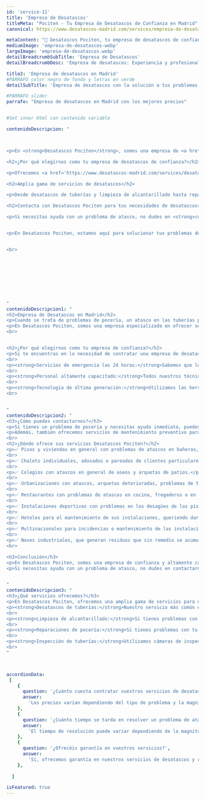 ```yaml
---
id: 'service-11'
title: 'Empresa de Desatascos'
titleMeta: "Pociten - Tu Empresa de Desatascos de Confianza en Madrid"
canonical: https://www.desatascos-madrid.com/services/empresa-de-desatascos

metaContent: "🚰 Desatascos Pociten, tu empresa de desatascos de confianza en Madrid. Ofrecemos soluciones rápidas y efectivas 24/7. Llámanos al 647 376 782"
mediumImage: 'empresa-de-desatascos-webp'
largeImage: 'empresa-de-desatascos.webp'
detailBreadcrumbSubTitle: 'Empresa de Desatascos'
detailBreadcrumbDesc: 'Empresa de desatascos: Experiencia y profesionalismo desde Pociten'

title2: 'Empresa de desatascos en Madrid'
#PARRAFO color negro de fondo y letras en verde
detailSubTitle: 'Empresa de desatascos con la solución a tus problemas de tuberías'

#PARRAFO slider
parrafo: "Empresa de desatascos en Madrid con los mejores precios"


#Set inner Html con contenido variable

contenidoDescripcion: "



<p>En <strong>Desatascos Pociten</strong>, somos una empresa de <a href='https://www.desatascos-madrid.com'>desatascos en Madrid</a> con más de 25 años de experiencia. Nos especializamos en ofrecer soluciones rápidas y efectivas a los problemas de atascos en las tuberías. 🚰🔧</p>

<h2>¿Por qué elegirnos como tu empresa de desatascos de confianza?</h2>

<p>Ofrecemos <a href='https://www.desatascos-madrid.com/services/desatascos-24-horas'>servicios de emergencia las 24 horas</a>, personal altamente capacitado y tecnología de última generación. Nos distinguimos por nuestra eficiencia, calidad y precios competitivos. 🕒👷‍♂️💰</p>

<h2>Amplia gama de servicios de desatascos</h2>

<p>Desde desatascos de tuberías y limpieza de alcantarillado hasta reparaciones de pocería e inspección de tuberías con cámara, ofrecemos una amplia gama de servicios para satisfacer tus necesidades. 🛠️📹</p>

<h2>Contacta con Desatascos Pociten para tus necesidades de desatascos</h2>

<p>Si necesitas ayuda con un problema de atasco, no dudes en <strong>contactarnos</strong> al <a href='tel://+34647376782'>647 376 782</a>. Estamos disponibles las 24 horas del día para atender tus necesidades. 📞👍</p>


<p>En Desatascos Pociten, estamos aquí para solucionar tus problemas de pocería de manera rápida y eficiente. ¡Contacta con nosotros hoy mismo y descubre por qué somos la empresa de desatascos de confianza en Madrid! 🏆🎉</p>


<br>









"
contenidoDescripcion1: "
<h2>Empresa de Desatascos en Madrid</h2>
<p>Cuando se trata de problemas de pocería, un atasco en las tuberías puede ser una de las situaciones más frustrantes e incómodas. Puede que te enfrentes a malos olores, inundaciones, y lo que es peor, una factura costosa de reparación. Por esta razón, es importante contar con una empresa de desatascos confiable y eficiente para resolver el problema.</p>
<p>En Desatascos Pociten, somos una empresa especializada en ofrecer servicios de <a href='https://desatascos-madrid.com'>desatascos</a> a nuestros clientes. Nuestro objetivo es proporcionar soluciones rápidas y efectivas a los problemas de atascos en las tuberías. En este artículo, te explicamos todo lo que necesitas saber sobre nuestra empresa y cómo podemos ayudarte a solucionar tus problemas de pocería.</p>
<br>


<h2>¿Por qué elegirnos como tu empresa de confianza?</h2>
<p>Si te encuentras en la necesidad de contratar una empresa de desatascos, es importante que elijas a una empresa confiable y con experiencia. En Desatascos Pociten, nos distinguimos de otras empresas por las siguientes razones:</p>
<br>
<p><strong>Servicios de emergencia las 24 horas:</strong>Sabemos que los problemas de pocería pueden ocurrir en cualquier momento. Es por eso que ofrecemos servicios de emergencia las 24 horas del día, los 7 días de la semana. Si necesitas ayuda en un momento inesperado, ¡nosotros estamos aquí para ayudarte!</p>
<br>
<p><strong>Personal altamente capacitado:</strong>Todos nuestros técnicos están altamente capacitados y tienen años de experiencia en el campo de la pocería. Nos aseguramos de que cada miembro de nuestro equipo esté actualizado en las últimas técnicas y tecnologías de desatascos para garantizar un trabajo eficiente y efectivo.</p>
<br>
<p><strong>Tecnología de última generación:</strong>Utilizamos las herramientas y tecnologías de última generación para garantizar la solución más eficiente a los problemas de atascos. Desde equipos de alta presión hasta cámaras de inspección de tuberías, nos aseguramos de que tengamos todo lo necesario para resolver cualquier problema de pocería que tengas.</p>
<br>


"
contenidoDescripcion2: "
<h3>¿Cómo puedes contactarnos?</h3>
<p>Si tienes un problema de pocería y necesitas ayuda inmediata, puedes contactarnos a través de nuestro sitio web o número de teléfono. Nuestro equipo estará encantado de ayudarte a encontrar la mejor solución para tus problemas de pocería.</p>
<p>Además, también ofrecemos servicios de mantenimiento preventivo para garantizar que tus tuberías funcionen de manera óptima. Si estás interesado en nuestros servicios de mantenimiento, no dudes en contactarnos para programar una visita de inspección.</p>
<br>
<h2>¿Dónde ofrece sus servicios Desatascos Pociten?</h2>
<p>✅ Pisos y viviendas en general con problemas de atascos en bañeras, fregaderos o inodoros.</p>
<br>
<p>✅ Chalets individuales, adosados o pareados de clientes particulares en general con problemas de atascos en arquetas de hojas o tierra.</p>
<br>
<p>✅ Colegios con atascos en general de aseos y arquetas de patios.</p>
<br>
<p>✅ Urbanizaciones con atascos, arquetas deterioradas, problemas de tuberías o bajantes.</p>
<br>
<p>✅ Restaurantes con problemas de atascos en cocina, fregaderos o en los aseos de los clientes.</p>
<br>
<p>✅ Instalaciones deportivas con problemas en los desagües de las piscina o vaciado de arquetas en los vestuarios.</p>
<br>
<p>✅ Hoteles para el mantenimiento de sus instalaciones, queriendo dar siempre el mejor servicio a sus huéspedes.</p>
<br>
<p>✅ Multinacionales para incidencias o mantenimiento de las instalaciones distribuidas en sus oficinas.</p>
<br>
<p>✅ Naves industriales, que generan residuos que sin remedio se acumulan en sus arquetas produciendo atrancos.</p>
<br>

<h3>Conclusión</h3>
<p>En Desatascos Pociten, somos una empresa de confianza y altamente capacitada para resolver tus problemas de pocería. Ofrecemos servicios de emergencia las 24 horas, personal altamente capacitado, tecnología de última generación y una amplia gama de servicios para satisfacer tus necesidades de pocería.</p>
<p>Si necesitas ayuda con un problema de atasco, no dudes en contactarnos. Estaremos encantados de ayudarte a encontrar la solución más adecuada para tu problema. ¡En Desatascos Pociten, estamos aquí para solucionar tus problemas de pocería de manera rápida y eficiente!</p>


"
contenidoDescripcion3: "
<h3>¿Qué servicios ofrecemos?</h3>
<p>En Desatascos Pociten, ofrecemos una amplia gama de servicios para nuestros clientes. Algunos de los servicios que ofrecemos incluyen:</p>
<p><strong>Desatascos de tuberías:</strong>Nuestro servicio más común es el desatasco de tuberías. Si tienes problemas con el agua que no fluye correctamente, nuestros técnicos pueden ayudarte a resolver el problema de manera rápida y efectiva.</p>
<br>
<p><strong>Limpieza de alcantarillado:</strong>Si tienes problemas con el alcantarillado, nosotros podemos ayudarte. Utilizamos tecnología de última generación para limpiar el alcantarillado y eliminar cualquier obstrucción.</p>
<br>
<p><strong>Reparaciones de pocería:</strong>Si tienes problemas con tu sistema de pocería en general, nuestros técnicos están capacitados para realizar reparaciones y mantenimiento preventivo para garantizar que tu sistema de pocería funcione de manera eficiente.</p>
<br>
<p><strong>Inspección de tuberías:</strong>Utilizamos cámaras de inspección de tuberías para identificar cualquier obstrucción o daño en las tuberías. De esta manera, podemos encontrar la solución más adecuada para tus problemas de pocería.</p>
<br>
"



accordionData:
 [
    {
      question: '¿Cuánto cuesta contratar vuestros servicios de desatascos?',
      answer:
        'Los precios varían dependiendo del tipo de problema y la magnitud del atasco. Por esta razón, te recomendamos que nos contactes para solicitar una cotización personalizada.',
    },
    {
      question: '¿Cuánto tiempo se tarda en resolver un problema de atasco?',
      answer:
        'El tiempo de resolución puede variar dependiendo de la magnitud del problema y la ubicación del atasco. Sin embargo, nos aseguramos de trabajar de manera eficiente y rápida para resolver el problema lo antes posible.',
    },
    {
      question: '¿Ofrecéis garantía en vuestros servicios?',
      answer:
        'Sí, ofrecemos garantía en nuestros servicios de desatascos y reparaciones de pocería. Si no estás satisfecho con nuestro trabajo, contáctanos y haremos todo lo posible para solucionar el problema.',
    },
  
  ]

isFeatured: true
---
```

